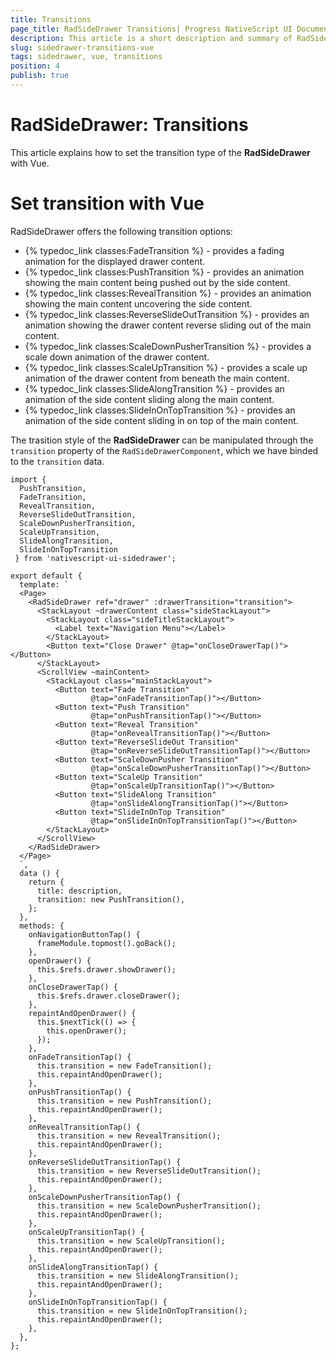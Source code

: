 ```yaml
---
title: Transitions
page_title: RadSideDrawer Transitions| Progress NativeScript UI Documentation
description: This article is a short description and summary of RadSideDrawer's transitions used with Vue
slug: sidedrawer-transitions-vue
tags: sidedrawer, vue, transitions
position: 4
publish: true
---
```


# RadSideDrawer: Transitions

This article explains how to set the transition type of the **RadSideDrawer** with Vue.

# Set transition with Vue

RadSideDrawer offers the following transition options:

- {% typedoc_link classes:FadeTransition %} - provides a fading animation for the displayed drawer content.
- {% typedoc_link classes:PushTransition %} - provides an animation showing the main content being pushed out by the side content.
- {% typedoc_link classes:RevealTransition %} - provides an animation showing the main content uncovering the side content.
- {% typedoc_link classes:ReverseSlideOutTransition %} - provides an animation showing the drawer content reverse sliding out of the main content.
- {% typedoc_link classes:ScaleDownPusherTransition %} - provides a scale down animation of the drawer content.
- {% typedoc_link classes:ScaleUpTransition %} - provides a scale up animation of the drawer content from beneath the main content.
- {% typedoc_link classes:SlideAlongTransition %} - provides an animation of the side content sliding along the main content.
- {% typedoc_link classes:SlideInOnTopTransition %} - provides an animation of the side content sliding in on top of the main content.

The trasition style of the **RadSideDrawer** can be manipulated through the `transition` property of the `RadSideDrawerComponent`, which we have binded to the `transition` data.

```
import {
  PushTransition,
  FadeTransition,
  RevealTransition,
  ReverseSlideOutTransition,
  ScaleDownPusherTransition,
  ScaleUpTransition,
  SlideAlongTransition,
  SlideInOnTopTransition
 } from 'nativescript-ui-sidedrawer';

export default {
  template: `
  <Page>
    <RadSideDrawer ref="drawer" :drawerTransition="transition">
      <StackLayout ~drawerContent class="sideStackLayout">
        <StackLayout class="sideTitleStackLayout">
          <Label text="Navigation Menu"></Label>
        </StackLayout>
        <Button text="Close Drawer" @tap="onCloseDrawerTap()"></Button>
      </StackLayout>
      <ScrollView ~mainContent>
        <StackLayout class="mainStackLayout">
          <Button text="Fade Transition"
                  @tap="onFadeTransitionTap()"></Button>
          <Button text="Push Transition"
                  @tap="onPushTransitionTap()"></Button>
          <Button text="Reveal Transition"
                  @tap="onRevealTransitionTap()"></Button>
          <Button text="ReverseSlideOut Transition"
                  @tap="onReverseSlideOutTransitionTap()"></Button>
          <Button text="ScaleDownPusher Transition"
                  @tap="onScaleDownPusherTransitionTap()"></Button>
          <Button text="ScaleUp Transition"
                  @tap="onScaleUpTransitionTap()"></Button>
          <Button text="SlideAlong Transition"
                  @tap="onSlideAlongTransitionTap()"></Button>
          <Button text="SlideInOnTop Transition"
                  @tap="onSlideInOnTopTransitionTap()"></Button>
        </StackLayout>
      </ScrollView>
    </RadSideDrawer>
  </Page>
  `,
  data () {
    return {
      title: description,
      transition: new PushTransition(),
    };
  },
  methods: {
    onNavigationButtonTap() {
      frameModule.topmost().goBack();
    },
    openDrawer() {
      this.$refs.drawer.showDrawer();
    },
    onCloseDrawerTap() {
      this.$refs.drawer.closeDrawer();
    },
    repaintAndOpenDrawer() {
      this.$nextTick(() => {
        this.openDrawer();
      });
    },
    onFadeTransitionTap() {
      this.transition = new FadeTransition();
      this.repaintAndOpenDrawer();
    },
    onPushTransitionTap() {
      this.transition = new PushTransition();
      this.repaintAndOpenDrawer();
    },
    onRevealTransitionTap() {
      this.transition = new RevealTransition();
      this.repaintAndOpenDrawer();
    },
    onReverseSlideOutTransitionTap() {
      this.transition = new ReverseSlideOutTransition();
      this.repaintAndOpenDrawer();
    },
    onScaleDownPusherTransitionTap() {
      this.transition = new ScaleDownPusherTransition();
      this.repaintAndOpenDrawer();
    },
    onScaleUpTransitionTap() {
      this.transition = new ScaleUpTransition();
      this.repaintAndOpenDrawer();
    },
    onSlideAlongTransitionTap() {
      this.transition = new SlideAlongTransition();
      this.repaintAndOpenDrawer();
    },
    onSlideInOnTopTransitionTap() {
      this.transition = new SlideInOnTopTransition();
      this.repaintAndOpenDrawer();
    },
  },
};
```
